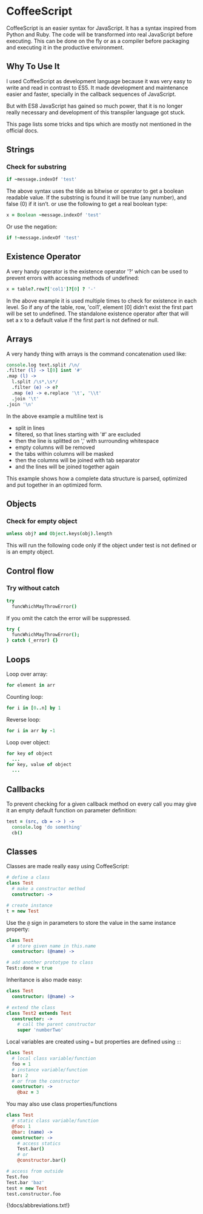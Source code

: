 # CoffeeScript

CoffeeScript is an easier syntax for JavaScript. It has a syntax inspired from Python
and Ruby. The code will be transformed into real JavaScript before executing. This
can be done on the fly or as a compiler before packaging and executing it in the
productive environment.

## Why To Use It

I used CoffeeScript as development language because it was very easy to write
and read in contrast to ES5. It made development and maintenance easier and faster, specially in the callback sequences of JavaScript.

But with ES8 JavaScript has gained so much power, that it is no longer really necessary and development of this transpiler language got stuck.

This page lists some tricks and tips which are mostly not mentioned in the
official docs.

## Strings

### Check for substring

```coffee
if ~message.indexOf 'test'
```

The above syntax uses the tilde as bitwise or operator to get a boolean
readable value. If the substring is found it will be true (any number), and
false (0) if it isn’t. or use the following to get a real boolean type:

```coffee
x = Boolean ~message.indexOf 'test'
```

Or use the negation:

```coffee
if !~message.indexOf 'test'
```

## Existence Operator

A very handy operator is the existence operator '?' which can be used to prevent
errors with accessing methods of undefined:

```coffee
x = table?.row?['col1']?[0] ? '-'
```

In the above example it is used multiple times to check for existence in each
level. So if any of the table, row, 'col1', element [0] didn't exist the first part will
be set to undefined. The standalone existence operator after that will set a
x to a default value if the first part is not defined or null.

## Arrays

A very handy thing with arrays is the command concatenation used like:

```coffee
console.log text.split /\n/
.filter (l) -> l[0] isnt '#'
.map (l) ->
  l.split /\s*,\s*/
  .filter (e) -> e?
  .map (e) -> e.replace '\t', '\\t'
  .join '\t'
.join '\n'
```

In the above example a multiline text is

-   split in lines
-   filtered, so that lines starting with '#' are excluded
-   then the line is splitted on ',' with surrounding whitespace
-   empty columns will be removed
-   the tabs within columns will be masked
-   then the columns will be joined with tab separator
-   and the lines will be joined together again

This example shows how a complete data structure is parsed, optimized and put together
in an optimized form.

## Objects

### Check for empty object

```coffee
unless obj? and Object.keys(obj).length
```

This will run the following code only if the object under test is not defined
or is an empty object.

## Control flow

### Try without catch

```coffee
try
  funcWhichMayThrowError()
```

If you omit the catch the error will be suppressed.

```coffee
try {
  funcWhichMayThrowError();
} catch (_error) {}
```

## Loops

Loop over array:

```coffee
for element in arr
```

Counting loop:

```coffee
for i in [0..n] by 1
```

Reverse loop:

```coffee
for i in arr by -1
```

Loop over object:

```coffee
for key of object
  ...
for key, value of object
  ...
```

## Callbacks

To prevent checking for a given callback method on every call you may give it
an empty default function on parameter definition:

```coffee
test = (src, cb = -> ) ->
  console.log 'do something'
  cb()
```

## Classes

Classes are made really easy using CoffeeScript:

```coffee
# define a class
class Test
  # make a constructor method
  constructor: ->

# create instance
t = new Test
```

Use the `@` sign in parameters to store the value in the same instance property:

```coffee
class Test
  # store given name in this.name
  constructor: (@name) ->

# add another prototype to class
Test::done = true
```

Inheritance is also made easy:

```coffee
class Test
  constructor: (@name) ->

# extend the class
class Test2 extends Test
  constructor: ->
    # call the parent constructor
    super 'numberTwo'
```

Local variables are created using `=` but properties are defined using `:`:

```coffee
class Test
  # local class variable/function
  foo = 1
  # instance variable/function
  bar: 2
  # or from the constructor
  constructor: ->
    @baz = 3
```

You may also use class properties/functions

```coffee
class Test
  # static class variable/function
  @foo: 1
  @bar: (name) ->
  constructor: ->
    # access statics
    Test.bar()
    # or
    @constructor.bar()

# access from outside
Test.foo
Test.bar 'baz'
test = new Test
test.constructor.foo
```


{!docs/abbreviations.txt!}

